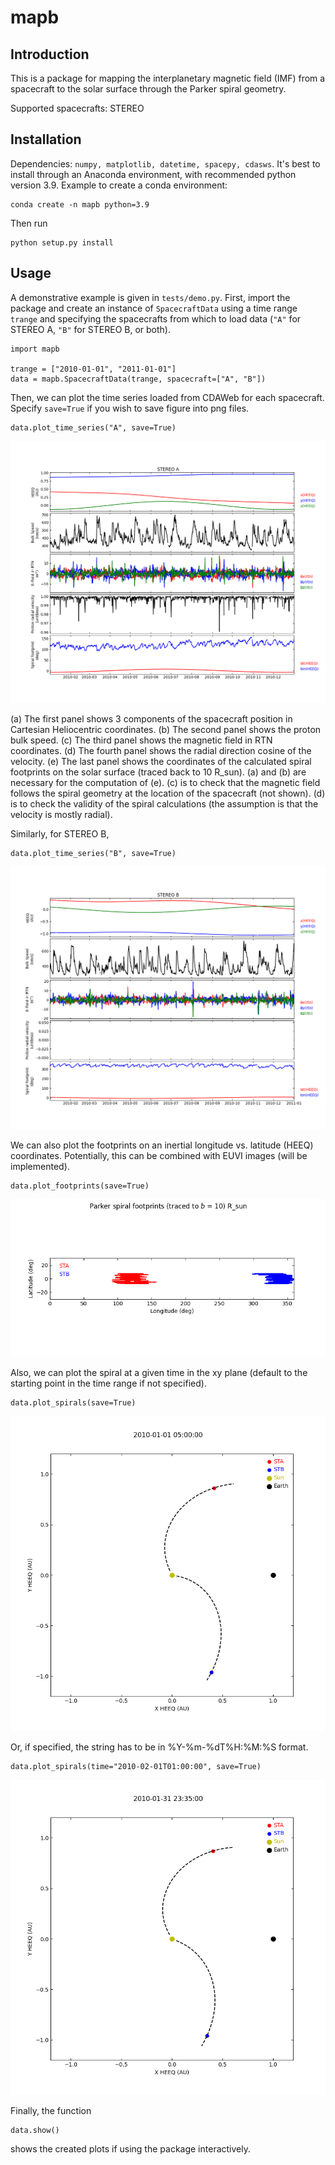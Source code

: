 # mapb

## Introduction
This is a package for mapping the interplanetary magnetic field (IMF) from a
spacecraft to the solar surface through the Parker spiral geometry.

Supported spacecrafts: STEREO

## Installation

Dependencies: `numpy, matplotlib, datetime, spacepy, cdasws`. It's best to
install through an Anaconda environment, with recommended python version 3.9.
Example to create a conda environment:
```
conda create -n mapb python=3.9
```
Then run
```
python setup.py install
```

## Usage

A demonstrative example is given in `tests/demo.py`. First, import the package
and create an instance of `SpacecraftData` using a time range `trange` and
specifying the spacecrafts from which to load data (`"A"` for STEREO A, `"B"` 
for STEREO B, or both).
```
import mapb

trange = ["2010-01-01", "2011-01-01"]
data = mapb.SpacecraftData(trange, spacecraft=["A", "B"])
```

Then, we can plot the time series loaded from CDAWeb for each spacecraft.
Specify `save=True` if you wish to save figure into png files.
```
data.plot_time_series("A", save=True)
```
![Alt text](tests/sta_time_series.png?raw=true "Time series loaded from STA.")

(a) The first panel shows 3 components of the spacecraft position in
Cartesian Heliocentric coordinates. (b) The second panel shows the proton bulk
speed. (c) The third panel shows the magnetic field in RTN coordinates. (d) The
fourth panel shows the radial direction cosine of the velocity. (e) The last
panel shows the coordinates of the calculated spiral footprints on the solar
surface (traced back to 10 R_sun). (a) and (b) are necessary for the computation
of (e). (c) is to check that the magnetic field follows the spiral geometry at
the location of the spacecraft (not shown). (d) is to check the validity of the
spiral calculations (the assumption is that the velocity is mostly radial).

Similarly, for STEREO B,
```
data.plot_time_series("B", save=True)
```
![Alt text](tests/stb_time_series.png?raw=true "Time series loaded from STB.")

We can also plot the footprints on an inertial longitude vs. latitude (HEEQ) 
coordinates. Potentially, this can be combined with EUVI images (will be
implemented).
```
data.plot_footprints(save=True)
```
![Alt text](tests/footprints.png?raw=true "Parker spiral footprints.")

Also, we can plot the spiral at a given time in the xy plane (default to the
starting point in the time range if not specified).
```
data.plot_spirals(save=True)
```
![Alt text](tests/spirals_2010-01-01&#32;05:00:00.png?raw=true "Spirals1.")

Or, if specified, the string has to be in %Y-%m-%dT%H:%M:%S format.
```
data.plot_spirals(time="2010-02-01T01:00:00", save=True)
```
![Alt text](tests/spirals_2010-01-31&#32;23:35:00.png?raw=true "Spirals2.")

Finally, the function
```
data.show()
```
shows the created plots if using the package interactively.
